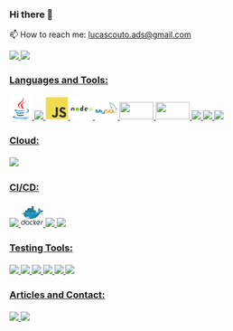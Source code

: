 ### Hi there 👋

<!--
**lucascoutoandrade/lucascoutoandrade** is a ✨ _special_ ✨ repository because its `README.md` (this file) appears on your GitHub profile.

Here are some ideas to get you started:

- 🔭 I’m currently working on ...
- 🌱 I’m currently learning ...
- 👯 I’m looking to collaborate on ...
- 🤔 I’m looking for help with ...
- 💬 Ask me about ...

- 😄 Pronouns: ...
- ⚡ Fun fact: ...
-->

📫 How to reach me: lucascouto.ads@gmail.com

<!--
<div>
<a href="https://github.com/lucascoutoandrade">
<img height="180em" src="https://github-readme-stats.vercel.app/api?username=lucascoutoandrade&show_icons=true&theme=dracula&include_all_commits=true&count_private=true"/>
<img height="180em" src="https://github-readme-stats.vercel.app/api/top-langs/?username=lucascoutoandrade&layout=compact&langs_count=7&theme=dracula"/>
 </div>

-->

<a href="https://github.com/lucascoutoandrade">
<img height="180em" src="https://github-readme-stats.vercel.app/api?username=lucascoutoandrade&show_icons=true&theme=dracula&include_all_commits=true&count_private=true"/>
<img height="180em" src="https://github-readme-stats.vercel.app/api/top-langs/?username=lucascoutoandrade&layout=compact&langs_count=7&theme=dracula"/>
</div>
 

<h3>Languages and Tools:<br><br>
<img height="40em" src="https://raw.githubusercontent.com/devicons/devicon/master/icons/java/java-original.svg"/>
<img height="40em" src="https://camo.githubusercontent.com/b90c7db8000f98e4928843781f24635112faa72391b8be687f438b9dd282fce3/68747470733a2f2f656e637279707465642d74626e302e677374617469632e636f6d2f696d616765733f713d74626e3a414e6439476351437550414849374c73525857636261465239695a764358455f56706d70414e324d734126757371703d434155"/>

<img height="40em" src="https://raw.githubusercontent.com/devicons/devicon/master/icons/javascript/javascript-original.svg"/>
<img height="40em" src="https://raw.githubusercontent.com/devicons/devicon/master/icons/nodejs/nodejs-original-wordmark.svg"/>

<img height="40em" src="https://raw.githubusercontent.com/devicons/devicon/master/icons/mysql/mysql-original-wordmark.svg"/>

<img height="31em" width="60em"  src="https://img.shields.io/badge/Oracle-F80000?style=for-the-badge&logo=Oracle&logoColor=white"/>


<img height="31em" width="60em" src="https://img.shields.io/badge/Cassandra-1287B1?style=for-the-badge&logo=apache%20cassandra&logoColor=white"/>

<img height="31em" idth="60em" src="https://img.shields.io/badge/HTML-239120?style=for-the-badge&logo=html5&logoColor=white"/>
<img height="31em" idth="60em" src="https://img.shields.io/badge/CSS-239120?&style=for-the-badge&logo=css3&logoColor=white"/>
 
<img height="31em" idth="60em" src="https://arielpartners.com/wp-content/uploads/2022/02/jira-1.png"/>
  

<h3>Cloud:<br><br>
  
<img height="45em" src="https://static.redhat.com/libs/redhat/brand-assets/2/products/red-hat-openshift.svg"/>

 <!-- https://licensecounter.jp/devops-hub/OpenShift_Logo.png-->
  

<h3>CI/CD:<br><br>
  
  
 
<img height="40em" src="https://upload.wikimedia.org/wikipedia/commons/e/e9/Jenkins_logo.svg"/>

<img height="40em" src="https://raw.githubusercontent.com/devicons/devicon/master/icons/docker/docker-original-wordmark.svg"/>
<img height="40em" src="https://camo.githubusercontent.com/e79a528b9fd331b7d2f9c3a77201bee93403801e3d43c2d5c24721e2b2ef87bc/68747470733a2f2f656e637279707465642d74626e302e677374617469632e636f6d2f696d616765733f713d74626e3a414e6439476353773843634157324b5667544e51714a736935326944316471633379384b36527369564126757371703d434155"/>
<img height="40em" src="https://camo.githubusercontent.com/6241db6e858ceba3740c73f0c6ab1f78e1218ccd3db986ba2dee7d2b186acb3d/68747470733a2f2f656e637279707465642d74626e302e677374617469632e636f6d2f696d616765733f713d74626e3a414e6439476354377a746f36487538417142325639743067472d69637a4d536b6d4f4654664439572d535a485365797548546c504c62434a46326c63527635454665686d4465614253566b26757371703d434155"/>



<h3>Testing Tools:<br><br>

<img height="40em" src="https://camo.githubusercontent.com/23db4cf88995cc1792f8ba7d387050cdabe3c491207910db64b305c05f0b93ba/68747470733a2f2f75706c6f61642e77696b696d656469612e6f72672f77696b6970656469612f636f6d6d6f6e732f642f64352f53656c656e69756d5f4c6f676f2e706e67"/>
<img height="40em" src="https://camo.githubusercontent.com/57edd5bbf71e1fc0601129726904fc901c7e52c685bbcc88ce01cc33bc3ddad1/68747470733a2f2f656e637279707465642d74626e302e677374617469632e636f6d2f696d616765733f713d74626e3a414e64394763547a6545426b5054352d5a7743593732525476554e3950644c5a4d3243433056674b686726757371703d434155"/>
<img height="40em" src="https://camo.githubusercontent.com/f0076eb283898f7e44436ac3ee3b936162a46eb4be3cc84ecb1aa91241b0ff49/68747470733a2f2f77372e706e6777696e672e636f6d2f706e67732f3337322f3637342f706e672d7472616e73706172656e742d61707069756d2d746573742d6175746f6d6174696f6e2d736f6674776172652d74657374696e672d73656c656e69756d2d63616c61626173682d707572706c652d76696f6c65742d746578742d7468756d626e61696c2e706e67"/>

<img height="40em" src="https://camo.githubusercontent.com/75ef5b9c472b5a9b757529f40cd97feb920189db690a95f99a5a5c987df453ef/68747470733a2f2f656e637279707465642d74626e302e677374617469632e636f6d2f696d616765733f713d74626e3a414e64394763524d7574753067767164774c50456a4b66636365765143546a5862506752425a6942427726757371703d434155"/>

<img height="40em" src="https://camo.githubusercontent.com/9f1ca3b98fb55939fd8e45b6299cc9dfee7163ec9f663fd6f43fc5cfda3c118f/68747470733a2f2f7777772e7376677265706f2e636f6d2f646f776e6c6f61642f3335343230322f706f73746d616e2d69636f6e2e737667"/>
  
  
<img height="40em" src="https://www.soapui.org/soapui/media/images/stories/homepage/Features/soapUI-logo.png"/>

<H3>Articles and Contact:<br><br>
  
<a href="https://www.linkedin.com/in/lucas-andrade-ctfl-at-a1503165">
 <img src="https://img.shields.io/badge/LinkedIn-0077B5?style=for-the-badge&logo=linkedin&logoColor=white"/>
 </a>
 
<img height="31em" src="https://img.shields.io/badge/Gmail-D14836?style=for-the-badge&logo=gmail&logoColor=white"/>






